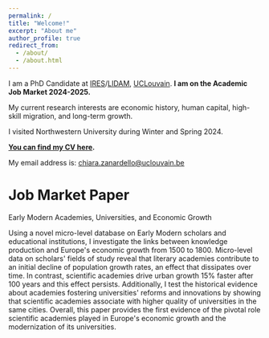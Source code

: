 ```yaml
---
permalink: /
title: "Welcome!"
excerpt: "About me"
author_profile: true
redirect_from: 
  - /about/
  - /about.html
---
```


I am a PhD Candidate at [IRES](https://uclouvain.be/en/research-institutes/lidam/ires)/[LIDAM](https://uclouvain.be/en/research-institutes/lidam), [UCLouvain](https://uclouvain.be/en/index.html). **I am on the Academic Job Market 2024-2025.**

My current research interests are economic history, human capital, high-skill migration, and long-term growth.

I visited Northwestern University during Winter and Spring 2024. 

**[You can find my CV here](https://chiarazanardello.github.io/files/zanardello_cv.pdf).**

My email address is: chiara.zanardello@uclouvain.be

Job Market Paper
=====

Early Modern Academies, Universities, and Economic Growth

Using a novel micro-level database on Early Modern scholars and educational institutions, I investigate the links between knowledge production and Europe's economic growth from 1500 to 1800. Micro-level data on scholars' fields of study reveal that literary academies contribute to an initial decline of population growth rates, an effect that dissipates over time. In contrast, scientific academies drive urban growth 15% faster after 100 years and this effect persists.
Additionally, I test the historical evidence about academies fostering universities' reforms and innovations by showing that scientific academies associate with higher quality of universities in the same cities. Overall, this paper provides the first evidence of the pivotal role scientific academies played in Europe's economic growth and the modernization of its universities.

